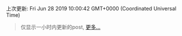 
  
 上次更新: Fri Jun 28 2019 10:00:42 GMT+0000 (Coordinated Universal Time) 

 > 仅显示一小时内更新的post, [更多...](screenshots/)
  